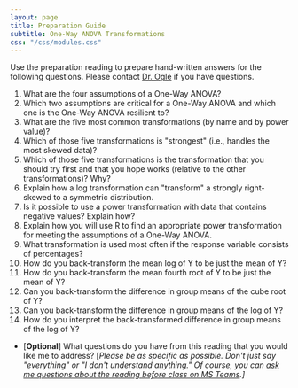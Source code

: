 ```yaml
---
layout: page
title: Preparation Guide
subtitle: One-Way ANOVA Transformations
css: "/css/modules.css"
---
```


<div class="alert alert-warning">
Use the preparation reading to prepare hand-written answers for the following questions. Please contact <a href="https://teams.microsoft.com/l/channel/19%3aebdb6d98f8c748818228211aeea11139%40thread.tacv2/Class%2520Preparation%2520Reading%2520Questions?groupId=6aaae687-f6ed-4518-b9ed-3986bc9e6f4f&tenantId=b70d8bab-80b6-4766-b5da-fcfdabdf71c7)" target="_blank">Dr. Ogle</a> if you have questions.
</div>

1. What are the four assumptions of a One-Way ANOVA?
1. Which two assumptions are critical for a One-Way ANOVA and which one is the One-Way ANOVA resilient to?
1. What are the five most common transformations (by name and by power value)?
1. Which of those five transformations is "strongest" (i.e., handles the most skewed data)?
1. Which of those five transformations is the transformation that you should try first and that you hope works (relative to the other transformations)? Why?
1. Explain how a log transformation can "transform" a strongly right-skewed to a symmetric distribution.
1. Is it possible to use a power transformation with data that contains negative values? Explain how?
1. Explain how you will use R to find an appropriate power transformation for meeting the assumptions of a One-Way ANOVA.
1. What transformation is used most often if the response variable consists of percentages?
1. How do you back-transform the mean log of Y to be just the mean of Y?
1. How do you back-transform the mean fourth root of Y to be just the mean of Y?
1. Can you back-transform the difference in group means of the cube root of Y?
1. Can you back-transform the difference in group means of the log of Y?
1. How do you interpret the back-transformed difference in group means of the log of Y?

<ul>
<li>[<b>Optional</b>] What questions do you have from this reading that you would like me to address? [<i>Please be as specific as possible. Don't just say "everything" or "I don't understand anything." Of course, you can <a href="https://teams.microsoft.com/l/channel/19%3aebdb6d98f8c748818228211aeea11139%40thread.tacv2/Class%2520Preparation%2520Reading%2520Questions?groupId=6aaae687-f6ed-4518-b9ed-3986bc9e6f4f&tenantId=b70d8bab-80b6-4766-b5da-fcfdabdf71c7" target="_blank">ask me questions about the reading before class on MS Teams</a>.]</i></li>
</ul>
